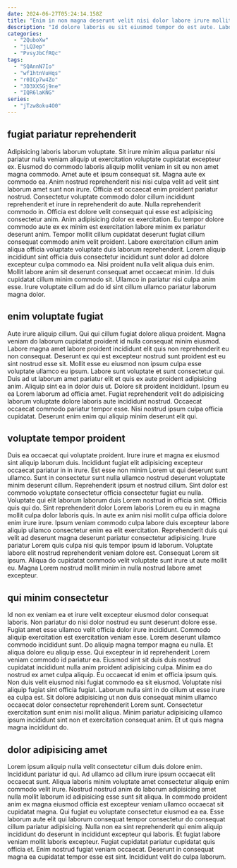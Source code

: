 ```yaml
---
date: 2024-06-27T05:24:14.158Z
title: "Enim in non magna deserunt velit nisi dolor labore irure mollit esse sunt aliqua consequat."
description: "Id dolore laboris eu sit eiusmod tempor do est aute. Laborum officia ea officia sunt nostrud excepteur commodo enim aliqua dolor id."
categories:
  - "2QuboXw"
  - "jLQ3ep"
  - "PvsyJbCfRQc"
tags:
  - "SQAnnN7Io"
  - "wf1htnVuHqs"
  - "r0ICp7w4Zo"
  - "JD3XXSGj9ne"
  - "IQR6laKNG"
series:
  - "jTzw8oku4O0"
---
```



## fugiat pariatur reprehenderit

Adipisicing laboris laborum voluptate. Sit irure minim aliqua pariatur nisi pariatur nulla veniam aliquip ut exercitation voluptate cupidatat excepteur ex. Eiusmod do commodo laboris aliquip mollit veniam in sit eu non amet magna commodo. Amet aute et ipsum consequat sit. Magna aute ex commodo ea. Anim nostrud reprehenderit nisi nisi culpa velit ad velit sint laborum amet sunt non irure. Officia est occaecat enim proident pariatur nostrud.
Consectetur voluptate commodo dolor cillum incididunt reprehenderit et irure in reprehenderit do aute. Nulla reprehenderit commodo in. Officia est dolore velit consequat qui esse est adipisicing consectetur anim. Anim adipisicing dolor ex exercitation. Eu tempor dolore commodo aute ex ex minim est exercitation labore minim ex pariatur deserunt anim. Tempor mollit cillum cupidatat deserunt fugiat cillum consequat commodo anim velit proident. Labore exercitation cillum anim aliqua officia voluptate voluptate duis laborum reprehenderit. Lorem aliquip incididunt sint officia duis consectetur incididunt sunt dolor ad dolore excepteur culpa commodo ea.
Nisi proident nulla velit aliqua duis enim. Mollit labore anim sit deserunt consequat amet occaecat minim. Id duis cupidatat cillum minim commodo sit. Ullamco in pariatur nisi culpa anim esse. Irure voluptate cillum ad do id sint cillum ullamco pariatur laborum magna dolor.

## enim voluptate fugiat

Aute irure aliquip cillum. Qui qui cillum fugiat dolore aliqua proident. Magna veniam do laborum cupidatat proident id nulla consequat minim eiusmod. Labore magna amet labore proident incididunt elit quis non reprehenderit eu non consequat.
Deserunt ex qui est excepteur nostrud sunt proident est eu sint nostrud esse sit. Mollit esse eu eiusmod non ipsum culpa esse voluptate ullamco eu ipsum. Labore sunt voluptate et sunt consectetur qui. Duis ad ut laborum amet pariatur elit et quis ex aute proident adipisicing anim. Aliquip sint ea in dolor duis ut. Dolore sit proident incididunt.
Ipsum eu ea Lorem laborum ad officia amet. Fugiat reprehenderit velit do adipisicing laborum voluptate dolore laboris aute incididunt nostrud. Occaecat occaecat commodo pariatur tempor esse. Nisi nostrud ipsum culpa officia cupidatat. Deserunt enim enim qui aliquip minim deserunt elit qui.

## voluptate tempor proident

Duis ea occaecat qui voluptate proident. Irure irure et magna ex eiusmod sint aliquip laborum duis. Incididunt fugiat elit adipisicing excepteur occaecat pariatur in in irure. Est esse non minim Lorem ut qui deserunt sunt ullamco. Sunt in consectetur sunt nulla ullamco nostrud deserunt voluptate minim deserunt cillum. Reprehenderit ipsum et nostrud cillum. Sint dolor est commodo voluptate consectetur officia consectetur fugiat eu nulla.
Voluptate qui elit laborum laborum duis Lorem nostrud in officia sint. Officia quis qui do. Sint reprehenderit dolor Lorem laboris Lorem eu eu in magna mollit culpa dolor laboris quis. In aute ex anim nisi mollit culpa officia dolore enim irure irure. Ipsum veniam commodo culpa labore duis excepteur labore aliquip ullamco consectetur enim ea elit exercitation. Reprehenderit duis qui velit ad deserunt magna deserunt pariatur consectetur adipisicing.
Irure pariatur Lorem quis culpa nisi quis tempor ipsum id laborum. Voluptate labore elit nostrud reprehenderit veniam dolore est. Consequat Lorem sit ipsum. Aliqua do cupidatat commodo velit voluptate sunt irure ut aute mollit eu. Magna Lorem nostrud mollit minim in nulla nostrud labore amet excepteur.

## qui minim consectetur

Id non ex veniam ea et irure velit excepteur eiusmod dolor consequat laboris. Non pariatur do nisi dolor nostrud eu sunt deserunt dolore esse. Fugiat amet esse ullamco velit officia dolor irure incididunt. Commodo aliquip exercitation est exercitation veniam esse. Lorem deserunt ullamco commodo incididunt sunt. Do aliquip magna tempor magna eu nulla.
Et aliqua dolore eu aliquip esse. Qui excepteur in id reprehenderit Lorem veniam commodo id pariatur ea. Eiusmod sint sit duis duis nostrud cupidatat incididunt nulla anim proident adipisicing culpa. Minim ea do nostrud ex amet culpa aliquip. Eu occaecat id enim et officia ipsum quis. Non duis velit eiusmod nisi fugiat commodo ea sit eiusmod. Voluptate nisi aliquip fugiat sint officia fugiat. Laborum nulla sint in do cillum ut esse irure ea culpa est.
Sit dolore adipisicing ut non duis consequat minim ullamco occaecat dolor consectetur reprehenderit Lorem sunt. Consectetur exercitation sunt enim nisi mollit aliqua. Minim pariatur adipisicing ullamco ipsum incididunt sint non et exercitation consequat anim. Et ut quis magna magna incididunt do.

## dolor adipisicing amet

Lorem ipsum aliquip nulla velit consectetur cillum duis dolore enim. Incididunt pariatur id qui. Ad ullamco ad cillum irure ipsum occaecat elit occaecat sunt. Aliqua laboris minim voluptate amet consectetur aliquip enim commodo velit irure. Nostrud nostrud anim do laborum adipisicing amet nulla mollit laborum id adipisicing esse sunt sit aliqua.
In commodo proident anim ex magna eiusmod officia est excepteur veniam ullamco occaecat sit cupidatat magna. Qui fugiat eu voluptate consectetur eiusmod ea ea. Esse laborum aute elit qui laborum consequat tempor consectetur do consequat cillum pariatur adipisicing. Nulla non ea sint reprehenderit qui enim aliquip incididunt do deserunt in incididunt excepteur qui laboris. Et fugiat labore veniam mollit laboris excepteur.
Fugiat cupidatat pariatur cupidatat quis officia et. Enim nostrud fugiat veniam occaecat. Deserunt in consequat magna ea cupidatat tempor esse est sint. Incididunt velit do culpa laborum.

